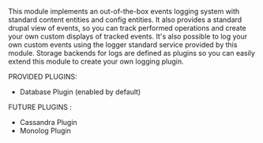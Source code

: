 This module implements an out-of-the-box events logging system with standard content entities and config entities.
It also provides a standard drupal view of events, so you can track performed operations and create your own custom displays of tracked events.
It's also possible to log your own custom events using the logger standard service provided by this module.
Storage backends for logs are defined as plugins so you can easily extend this module to create your own logging plugin.

PROVIDED PLUGINS:
- Database Plugin (enabled by default)

FUTURE PLUGINS :
- Cassandra Plugin
- Monolog Plugin